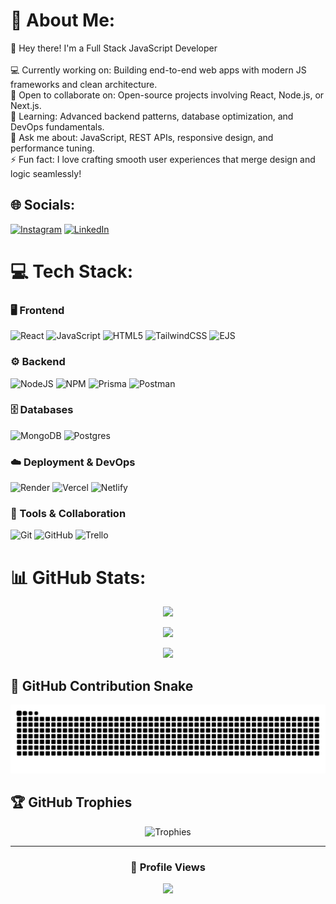 # 💫 About Me:
👋 Hey there! I'm a Full Stack JavaScript Developer<br><br>💻 Currently working on: Building end-to-end web apps with modern JS frameworks and clean architecture.<br>🤝 Open to collaborate on: Open-source projects involving React, Node.js, or Next.js.<br>🌱 Learning: Advanced backend patterns, database optimization, and DevOps fundamentals.<br>💬 Ask me about: JavaScript, REST APIs, responsive design, and performance tuning.<br>⚡ Fun fact: I love crafting smooth user experiences that merge design and logic seamlessly!


## 🌐 Socials:
[![Instagram](https://img.shields.io/badge/Instagram-%23E4405F.svg?logo=Instagram&logoColor=white)](https://instagram.com/n_a_r_e_s_h_7) [![LinkedIn](https://img.shields.io/badge/LinkedIn-%230077B5.svg?logo=linkedin&logoColor=white)](https://linkedin.com/in/purushothaman-r-web-dev) 

# 💻 Tech Stack:

### 🖥️ Frontend
![React](https://img.shields.io/badge/react-%2320232a.svg?style=flat&logo=react&logoColor=%2361DAFB)
![JavaScript](https://img.shields.io/badge/javascript-%23323330.svg?style=flat&logo=javascript&logoColor=%23F7DF1E)
![HTML5](https://img.shields.io/badge/html5-%23E34F26.svg?style=flat&logo=html5&logoColor=white)
![TailwindCSS](https://img.shields.io/badge/tailwindcss-%2338B2AC.svg?style=flat&logo=tailwind-css&logoColor=white)
![EJS](https://img.shields.io/badge/ejs-%23B4CA65.svg?style=flat&logo=ejs&logoColor=black)

### ⚙️ Backend
![NodeJS](https://img.shields.io/badge/node.js-6DA55F?style=flat&logo=node.js&logoColor=white)
![NPM](https://img.shields.io/badge/NPM-%23CB3837.svg?style=flat&logo=npm&logoColor=white)
![Prisma](https://img.shields.io/badge/Prisma-3982CE?style=flat&logo=Prisma&logoColor=white)
![Postman](https://img.shields.io/badge/Postman-FF6C37?style=flat&logo=postman&logoColor=white)

### 🗄️ Databases
![MongoDB](https://img.shields.io/badge/MongoDB-%234ea94b.svg?style=flat&logo=mongodb&logoColor=white)
![Postgres](https://img.shields.io/badge/postgres-%23316192.svg?style=flat&logo=postgresql&logoColor=white)

### ☁️ Deployment & DevOps
![Render](https://img.shields.io/badge/Render-%46E3B7.svg?style=flat&logo=render&logoColor=white)
![Vercel](https://img.shields.io/badge/vercel-%23000000.svg?style=flat&logo=vercel&logoColor=white)
![Netlify](https://img.shields.io/badge/netlify-%23000000.svg?style=flat&logo=netlify&logoColor=#00C7B7)

### 🧰 Tools & Collaboration
![Git](https://img.shields.io/badge/git-%23F05033.svg?style=flat&logo=git&logoColor=white)
![GitHub](https://img.shields.io/badge/github-%23121011.svg?style=flat&logo=github&logoColor=white)
![Trello](https://img.shields.io/badge/Trello-%23026AA7.svg?style=flat&logo=Trello&logoColor=white)

# 📊 GitHub Stats:

<div align="center">

![](https://github-readme-stats.vercel.app/api?username=FrontEndExplorer-Temp&theme=flag-india&hide_border=false&include_all_commits=true&count_private=true&show_icons=true&rank_icon=github)<br/>

![](https://nirzak-streak-stats.vercel.app/?user=FrontEndExplorer-Temp&theme=flag-india&hide_border=false)<br/>

![](https://github-readme-stats.vercel.app/api/top-langs/?username=FrontEndExplorer-Temp&theme=flag-india&hide_border=false&include_all_commits=true&count_private=true&layout=compact)

</div>

## 🐍 GitHub Contribution Snake
<div align="center">

![snake gif](https://github.com/FrontEndExplorer-Temp/FrontEndExplorer-Temp/blob/output/github-contribution-grid-snake.svg)

</div>

## 🏆 GitHub Trophies
<div align="center">

![Trophies](https://github-profile-trophy.vercel.app/?username=FrontEndExplorer-Temp&theme=flag-india&no-frame=true&no-bg=false&margin-w=8)

---

### 👀 Profile Views
[![](https://visitcount.itsvg.in/api?id=FrontEndExplorer-Temp&label=Profile%20Views&icon=0&pretty=true)](https://visitcount.itsvg.in)

</div>


